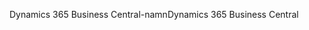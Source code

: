 <span data-ttu-id="2aaa6-101">Dynamics 365 Business Central-namn</span><span class="sxs-lookup"><span data-stu-id="2aaa6-101">Dynamics 365 Business Central</span></span>
